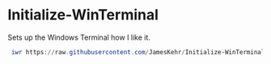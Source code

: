 # Initialize-WinTerminal
Sets up the Windows Terminal how I like it.

```powershell
 iwr https://raw.githubusercontent.com/JamesKehr/Initialize-WinTerminal/main/Initialize-WinTerminal.ps1 -UseBasicParsing | iex
```
